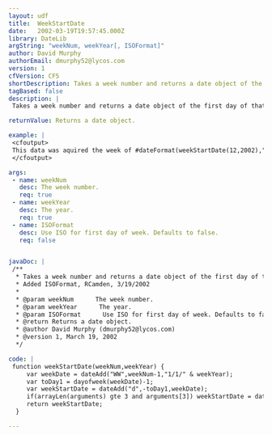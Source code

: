 ```yaml
---
layout: udf
title:  WeekStartDate
date:   2002-03-19T19:57:45.000Z
library: DateLib
argString: "weekNum, weekYear[, ISOFormat]"
author: David Murphy
authorEmail: dmurphy52@lycos.com
version: 1
cfVersion: CF5
shortDescription: Takes a week number and returns a date object of the first day of that week.
tagBased: false
description: |
 Takes a week number and returns a date object of the first day of that week. This can be useful if you want to display an actual date that can be easily understood by a person as opposed to a week number. By default, Sunday is considered the first day of the week. If you pass the optional ISOFormat argument, you can set Monday as the first day of the week.

returnValue: Returns a date object.

example: |
 <cfoutput>
 This data was aquired the week of #dateFormat(weekStartDate(12,2002),"mm/dd/yyyy")#
 </cfoutput>

args:
 - name: weekNum
   desc: The week number.
   req: true
 - name: weekYear
   desc: The year.
   req: true
 - name: ISOFormat
   desc: Use ISO for first day of week. Defaults to false.
   req: false


javaDoc: |
 /**
  * Takes a week number and returns a date object of the first day of that week.
  * Added ISOFormat, RCamden, 3/19/2002
  * 
  * @param weekNum      The week number. 
  * @param weekYear      The year. 
  * @param ISOFormat      Use ISO for first day of week. Defaults to false. 
  * @return Returns a date object. 
  * @author David Murphy (dmurphy52@lycos.com) 
  * @version 1, March 19, 2002 
  */

code: |
 function weekStartDate(weekNum,weekYear) {
     var weekDate = dateAdd("WW",weekNum-1,"1/1/" & weekYear);
     var toDay1 = dayofweek(weekDate)-1;
     var weekStartDate = dateAdd("d",-toDay1,weekDate);
     if(arrayLen(arguments) gte 3 and arguments[3]) weekStartDate = dateAdd("d",1,weekStartDate);
     return weekStartDate;    
  }

---
```


